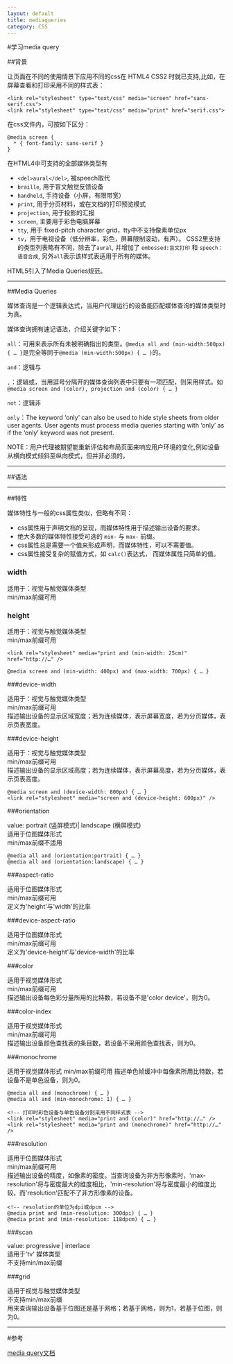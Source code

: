 ```yaml
---
layout: default
title: mediaqueries
category: CSS
---
```


#学习media query

##背景

让页面在不同的使用情景下应用不同的css在 HTML4 CSS2 时就已支持,比如，在屏幕查看和打印采用不同的样式表：

    <link rel="stylesheet" type="text/css" media="screen" href="sans-serif.css">
    <link rel="stylesheet" type="text/css" media="print" href="serif.css">

在css文件内，可按如下区分：

    @media screen {
      * { font-family: sans-serif }
    }

在HTML4中可支持的全部媒体类型有
- `<del>aural</del>`, 被speech取代
- `braille`, 用于盲文触觉反馈设备
- `handheld`, 手持设备（小屏，有限带宽）
- `print`, 用于分页材料，或在文档的打印预览模式
- `projection`, 用于投影的汇报
- `screen`, 主要用于彩色电脑屏幕
- `tty`, 用于 fixed-pitch character grid，tty中不支持像素单位px
- `tv`，用于电视设备（低分辨率，彩色，屏幕限制滚动，有声）。
CSS2里支持的类型列表略有不同，除去了`aural`, 并增加了 `embossed:盲文打印` 和 `speech：语音合成`, 另外`all`表示该样式表适用于所有的媒体。

HTML5引入了Media Queries规范。

***

##Media Queries

媒体查询是一个逻辑表达式，当用户代理运行的设备能匹配媒体查询的媒体类型时为真。

媒体查询拥有速记语法，介绍关键字如下：

`all`：可用来表示所有未被明确指出的类型。`@media all and (min-width:500px) { … }`是完全等同于`@media (min-width:500px) { … }`的。  

`and`：逻辑与  

`,`：逻辑或，当用逗号分隔开的媒体查询列表中只要有一项匹配，则采用样式。如`@media screen and (color), projection and (color) { … }`  

`not`：逻辑非  

`only`：The keyword ‘only’ can also be used to hide style sheets from older user agents. User agents must process media queries starting with ‘only’ as if the ‘only’ keyword was not present.

NOTE：用户代理被期望能重新评估和布局页面来响应用户环境的变化,例如设备从横向模式倾斜至纵向模式，但并非必须的。

***

##语法

***

##特性

媒体特性与一般的css属性类似，但略有不同：
- css属性用于声明文档的呈现，而媒体特性用于描述输出设备的要求。
- 绝大多数的媒体特性接受可选的 `min-` 与 `max-` 前缀。
- css属性总是需要一个值来形成声明，而媒体特性，可以不需要值。
- css属性接受复杂的赋值方式，如 `calc()`表达式， 而媒体属性只简单的值。

### width

适用于：视觉与触觉媒体类型  
min/max前缀可用

### height

适用于：视觉与触觉媒体类型  
min/max前缀可用

    <link rel="stylesheet" media="print and (min-width: 25cm)" href="http://…" />

    @media screen and (min-width: 400px) and (max-width: 700px) { … }

###device-width

适用于：视觉与触觉媒体类型  
min/max前缀可用  
描述输出设备的显示区域宽度；若为连续媒体，表示屏幕宽度，若为分页媒体，表示页表宽度。

###device-height

适用于：视觉与触觉媒体类型  
min/max前缀可用  
描述输出设备的显示区域高度；若为连续媒体，表示屏幕高度，若为分页媒体，表示页表高度。

    @media screen and (device-width: 800px) { … }
    <link rel="stylesheet" media="screen and (device-height: 600px)" />

###orientation

value: portrait (竖屏模式)| landscape (横屏模式)  
适用于位图媒体形式   
min/max前缀不适用  

    @media all and (orientation:portrait) { … }
    @media all and (orientation:landscape) { … }

###aspect-ratio

适用于位图媒体形式  
min/max前缀可用  
定义为'height'与'width'的比率

###device-aspect-ratio

适用于位图媒体形式  
min/max前缀可用  
定义为'device-height'与'device-width'的比率

###color

适用于视觉媒体形式  
min/max前缀可用  
描述输出设备每色彩分量所用的比特数，若设备不是'color device'，则为0。

###color-index

适用于视觉媒体形式  
min/max前缀可用  
描述输出设备颜色查找表的条目数，若设备不采用颜色查找表，则为0。

###monochrome

适用于视觉媒体形式
min/max前缀可用
描述单色帧缓冲中每像素所用比特数，若设备不是单色设备，则为0。

    @media all and (monochrome) { … }
    @media all and (min-monochrome: 1) { … }

    <!-- 打印时彩色设备与单色设备分别采用不同样式表 -->
    <link rel="stylesheet" media="print and (color)" href="http://…" />
    <link rel="stylesheet" media="print and (monochrome)" href="http://…" />

###resolution

适用于位图媒体形式  
min/max前缀可用  
描述输出设备的精度，如像素的密度。当查询设备为非方形像素时，'max-resolution'将与密度最大的维度相比，'min-resolution'将与密度最小的维度比较，而'resolution'匹配不了非方形像素的设备。

    <!-- resolution的单位为dpi或dpcm -->
    @media print and (min-resolution: 300dpi) { … }
    @media print and (min-resolution: 118dpcm) { … }

###scan

value: progressive | interlace  
适用于'tv' 媒体类型  
不支持min/max前缀

###grid

适用于视觉与触觉媒体类型  
不支持min/max前缀  
用来查询输出设备基于位图还是基于网格；若基于网格，则为1，若基于位图，则为0。

***

#参考

[media query文档](http://www.w3.org/TR/css3-mediaqueries/)
